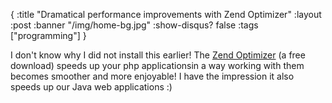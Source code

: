 {
  :title "Dramatical performance improvements with Zend Optimizer"
  :layout :post
  :banner "/img/home-bg.jpg"
  :show-disqus? false
  :tags ["programming"]
}

I don't know why I did not install this earlier! The [Zend Optimizer](https://www.zend.com/de/free_download/optimizer) (a free download) speeds up your php applicationsin a way working with them becomes smoother and more enjoyable! I have the impression it also speeds up our Java web applications :)
